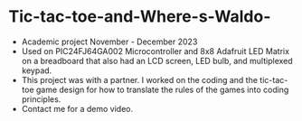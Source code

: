 # Tic-tac-toe-and-Where-s-Waldo-
- Academic project November - December 2023
- Used on PIC24FJ64GA002 Microcontroller and 8x8 Adafruit LED Matrix on a breadboard that also had an LCD screen, LED bulb, and multiplexed keypad.
- This project was with a partner. I worked on the coding and the tic-tac-toe game design for how to translate the rules of the games into coding principles.
- Contact me for a demo video. 
